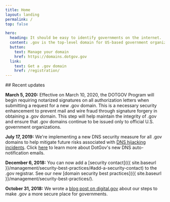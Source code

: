 ```yaml
---
title: Home
layout: landing
permalink: /
top: false

hero:
  heading: It should be easy to identify governments on the internet.
  content: .gov is the top-level domain for US-based government organizations.
  button:
    text: Manage your domain
    href: https://domains.dotgov.gov
  link:
    text: Get a .gov domain
    href: /registration/
---
```


<section class="usa-section">
  <div class="usa-grid usa-content">
<div class="usa-width-one-third">
## Recent updates
</div>

<div class="usa-width-two-thirds">

**March 5, 2020:** Effective on March 10, 2020, the DOTGOV Program will begin requiring notarized signatures on all authorization letters when submitting a request for a new .gov domain. This is a necessary security enhancement to prevent mail and wire fraud through signature forgery in obtaining a .gov domain. This step will help maintain the integrity of .gov and ensure that .gov domains continue to be issued only to official U.S. government organizations.

**July 17, 2019:**  We're implementing a new DNS security measure for all .gov domains to help mitigate future risks associated with [DNS hijacking incidents](https://www.us-cert.gov/ncas/current-activity/2019/01/10/DNS-Infrastructure-Hijacking-Campaign). Click [here](https://home.dotgov.gov/management/#will-i-be-notified-if-a-change-is-made-to-my-dns-information) to learn more about DotGov's new DNS auto-notification emails.

**December 6, 2018:**  You can now add a [security contact]({{ site.baseurl }}/management/security-best-practices/#add-a-security-contact) to the .gov registrar. See our new [domain security best practices]({{ site.baseurl }}/management/security-best-practices/).

**October 31, 2018:** We wrote a [blog post on digital.gov](https://digital.gov/2018/10/29/gsa-steps-up-security-for-dotgov/) about our steps to make .gov a more secure place for governments.
